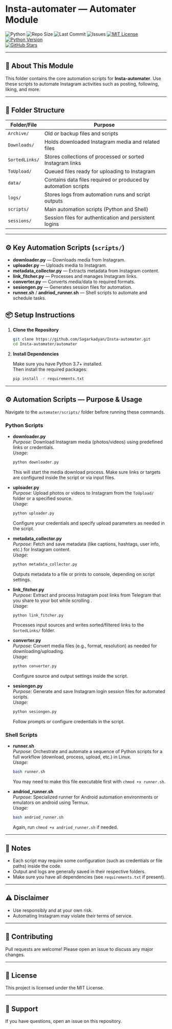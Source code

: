 
# Insta-automater — Automater Module

![Python](https://img.shields.io/badge/language-Python-blue.svg)
![Repo Size](https://img.shields.io/github/repo-size/Sagarkadyan/Insta-automater)
![Last Commit](https://img.shields.io/github/last-commit/Sagarkadyan/Insta-automater)
![Issues](https://img.shields.io/github/issues/Sagarkadyan/Insta-automater)
[![MIT License](https://img.shields.io/badge/license-MIT-blue.svg)](LICENSE)  
[![Python Version](https://img.shields.io/badge/python-3.7%2B-green.svg)](https://www.python.org/)  
[![GitHub Stars](https://img.shields.io/github/stars/Sagarkadyan/Insta-automater?style=social)]()


---

## 🚀 About This Module

This folder contains the core automation scripts for **Insta-automater**. Use these scripts to automate Instagram activities such as posting, following, liking, and more.

---


## 📂 Folder Structure

| Folder/File       | Purpose                                                        |
|-------------------|----------------------------------------------------------------|
| `Archive/`        | Old or backup files and scripts                                |
| `Downloads/`      | Holds downloaded Instagram media and related files             |
| `SortedLinks/`    | Stores collections of processed or sorted Instagram links      |
| `ToUpload/`       | Queued files ready for uploading to Instagram                  |
| `data/`           | Contains data files required or produced by automation scripts |
| `logs/`           | Stores logs from automation runs and script outputs            |
| `scripts/`        | Main automation scripts (Python and Shell)                     |
| `sessions/`       | Session files for authentication and persistent logins         |

---

## ⚙️ Key Automation Scripts (`scripts/`)

- **downloader.py** — Downloads media from Instagram.
- **uploader.py** — Uploads media to Instagram.
- **metadata_collector.py** — Extracts metadata from Instagram content.
- **link_fitcher.py** — Processes and manages Instagram links.
- **converter.py** — Converts media/data to required formats.
- **sesiongen.py** — Generates session files for automation.
- **runner.sh** / **andriod_runner.sh** — Shell scripts to automate and schedule tasks.

## 📦 Setup Instructions

1. **Clone the Repository**

    ```bash
    git clone https://github.com/Sagarkadyan/Insta-automater.git
    cd Insta-automater/automater
    ```

2. **Install Dependencies**

    Make sure you have Python 3.7+ installed.  
    Then install the required packages:

    ```bash
    pip install -r requirements.txt
    ```

---

## ⚙️ Automation Scripts — Purpose & Usage

Navigate to the `automater/scripts/` folder before running these commands.

### Python Scripts

- **downloader.py**  
  _Purpose:_ Download Instagram media (photos/videos) using predefined links or credentials.  
  _Usage:_  
  ```bash
  python downloader.py
  ```
  This will start the media download process. Make sure links or targets are configured inside the script or via input files.

- **uploader.py**  
  _Purpose:_ Upload photos or videos to Instagram from the `ToUpload/` folder or a specified source.  
  _Usage:_  
  ```bash
  python uploader.py
  ```
  Configure your credentials and specify upload parameters as needed in the script.

- **metadata_collector.py**  
  _Purpose:_ Fetch and save metadata (like captions, hashtags, user info, etc.) for Instagram content.  
  _Usage:_  
  ```bash
  python metadata_collector.py
  ```
  Outputs metadata to a file or prints to console, depending on script settings.

- **link_fitcher.py**  
  _Purpose:_ Extract and process Instagram post links from Telegram that you share to your bot while scrolling  .  
  _Usage:_  
  ```bash
  python link_fitcher.py
  ```
  Processes input sources and writes sorted/filtered links to the `SortedLinks/` folder.

- **converter.py**  
  _Purpose:_ Convert media files (e.g., format, resolution) as needed for downloading/uploading.  
  _Usage:_  
  ```bash
  python converter.py
  ```
  Configure source and output settings inside the script.

- **sesiongen.py**  
  _Purpose:_ Generate and save Instagram login session files for automated scripts.  
  _Usage:_  
  ```bash
  python sesiongen.py
  ```
  Follow prompts or configure credentials in the script.

### Shell Scripts

- **runner.sh**  
  _Purpose:_ Orchestrate and automate a sequence of Python scripts for a full workflow (download, process, upload, etc.) in Linux.  
  _Usage:_  
  ```bash
  bash runner.sh
  ```
  You may need to make this file executable first with `chmod +x runner.sh`.

- **andriod_runner.sh**  
  _Purpose:_ Specialized runner for Android automation environments or emulators on android using Termux.  
  _Usage:_  
  ```bash
  bash andriod_runner.sh
  ```
  Again, run `chmod +x andriod_runner.sh` if needed.

---

## 📝 Notes

- Each script may require some configuration (such as credentials or file paths) inside the code.
- Output and logs are generally saved in their respective folders.
- Make sure you have all dependencies (see `requirements.txt` if present).

---

## ⚠️ Disclaimer

- Use responsibly and at your own risk.
- Automating Instagram may violate their terms of service.

---

## 🤝 Contributing

Pull requests are welcome! Please open an issue to discuss any major changes.

---

## 📄 License

This project is licensed under the MIT License.

---

## 💬 Support

If you have questions, open an issue on this repository.
